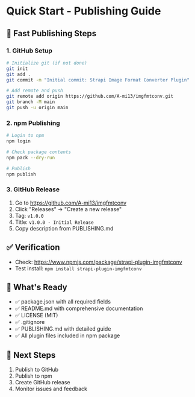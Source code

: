 # Quick Start - Publishing Guide

## 🚀 Fast Publishing Steps

### 1. GitHub Setup
```bash
# Initialize git (if not done)
git init
git add .
git commit -m "Initial commit: Strapi Image Format Converter Plugin"

# Add remote and push
git remote add origin https://github.com/A-mi13/imgfmtconv.git
git branch -M main
git push -u origin main
```

### 2. npm Publishing
```bash
# Login to npm
npm login

# Check package contents
npm pack --dry-run

# Publish
npm publish
```

### 3. GitHub Release
1. Go to https://github.com/A-mi13/imgfmtconv
2. Click "Releases" → "Create a new release"
3. Tag: `v1.0.0`
4. Title: `v1.0.0 - Initial Release`
5. Copy description from PUBLISHING.md

## ✅ Verification
- Check: https://www.npmjs.com/package/strapi-plugin-imgfmtconv
- Test install: `npm install strapi-plugin-imgfmtconv`

## 📝 What's Ready
- ✅ package.json with all required fields
- ✅ README.md with comprehensive documentation
- ✅ LICENSE (MIT)
- ✅ .gitignore
- ✅ PUBLISHING.md with detailed guide
- ✅ All plugin files included in npm package

## 🎯 Next Steps
1. Publish to GitHub
2. Publish to npm
3. Create GitHub release
4. Monitor issues and feedback 